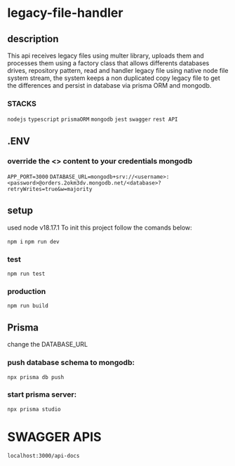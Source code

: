 # legacy-file-handler

## description
This api receives legacy files using multer library, uploads them and processes them using a factory class that allows differents databases drives, repository pattern, read and handler legacy file using native node file system stream, the system keeps a non duplicated copy legacy file to get the differences and persist in database via prisma ORM and mongodb.

### STACKS
`` nodejs `` 
`` typescript `` 
`` prismaORM ``
`` mongodb ``
`` jest ``
`` swagger ``
`` rest API ``

## .ENV
### override the <> content to your credentials mongodb
`` APP_PORT=3000 ``
`` DATABASE_URL=mongodb+srv://<username>:<password>@orders.2okm3dv.mongodb.net/<database>?retryWrites=true&w=majority ``


## setup
used node v18.17.1
To init this project follow the comands below:

`` npm i ``
`` npm run dev ``

### test

`` npm run test ``

### production
`` npm run build ``


## Prisma 

change the DATABASE_URL

### push database schema to mongodb:
`` npx prisma db push ``

### start prisma server:
`` npx prisma studio ``

# SWAGGER APIS
`` localhost:3000/api-docs ``





